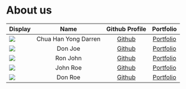 # About us

Display |         Name         |             Github Profile             | Portfolio 
--------|:--------------------:|:--------------------------------------:|:---------:
![](https://via.placeholder.com/100.png?text=Photo) | Chua Han Yong Darren | [Github](https://github.com/chydarren) | [Portfolio](docs/team/chuahanyongdarren.md)
![](https://via.placeholder.com/100.png?text=Photo) |       Don Joe        |     [Github](https://github.com/)      | [Portfolio](docs/team/johndoe.md)
![](https://via.placeholder.com/100.png?text=Photo) |       Ron John       |     [Github](https://github.com/)      | [Portfolio](docs/team/johndoe.md)
![](https://via.placeholder.com/100.png?text=Photo) |       John Roe       |     [Github](https://github.com/)      | [Portfolio](docs/team/johndoe.md)
![](https://via.placeholder.com/100.png?text=Photo) |       Don Roe        |     [Github](https://github.com/)      | [Portfolio](docs/team/johndoe.md)

